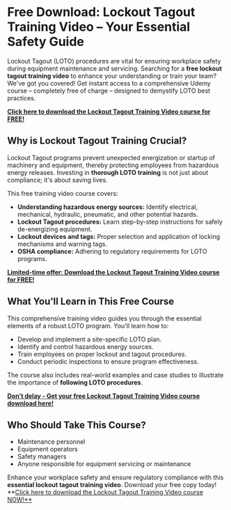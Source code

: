 # Free Download: Lockout Tagout Training Video – Your Essential Safety Guide

Lockout Tagout (LOTO) procedures are vital for ensuring workplace safety during equipment maintenance and servicing. Searching for a **free lockout tagout training video** to enhance your understanding or train your team? We've got you covered! Get instant access to a comprehensive Udemy course – completely free of charge – designed to demystify LOTO best practices.

[**Click here to download the Lockout Tagout Training Video course for FREE!**](https://udemywork.com/lockout-tagout-training-video)

## Why is Lockout Tagout Training Crucial?

Lockout Tagout programs prevent unexpected energization or startup of machinery and equipment, thereby protecting employees from hazardous energy releases. Investing in **thorough LOTO training** is not just about compliance; it's about saving lives.

This free training video course covers:
*   **Understanding hazardous energy sources:** Identify electrical, mechanical, hydraulic, pneumatic, and other potential hazards.
*   **Lockout Tagout procedures:** Learn step-by-step instructions for safely de-energizing equipment.
*   **Lockout devices and tags:** Proper selection and application of locking mechanisms and warning tags.
*   **OSHA compliance:** Adhering to regulatory requirements for LOTO programs.

[**Limited-time offer: Download the Lockout Tagout Training Video course for FREE!**](https://udemywork.com/lockout-tagout-training-video)

## What You'll Learn in This Free Course

This comprehensive training video guides you through the essential elements of a robust LOTO program. You'll learn how to:

*   Develop and implement a site-specific LOTO plan.
*   Identify and control hazardous energy sources.
*   Train employees on proper lockout and tagout procedures.
*   Conduct periodic inspections to ensure program effectiveness.

The course also includes real-world examples and case studies to illustrate the importance of **following LOTO procedures**.

[**Don’t delay - Get your free Lockout Tagout Training Video course download here!**](https://udemywork.com/lockout-tagout-training-video)

## Who Should Take This Course?

*   Maintenance personnel
*   Equipment operators
*   Safety managers
*   Anyone responsible for equipment servicing or maintenance

Enhance your workplace safety and ensure regulatory compliance with this **essential lockout tagout training video**. Download your free copy today! **[Click here to download the Lockout Tagout Training Video course NOW!**](https://udemywork.com/lockout-tagout-training-video)
